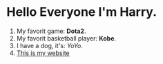 Hello Everyone I'm Harry.
=========================
1. My favorit game: **Dota2**.
2. My favorit basketball player: **Kobe**.
3. I have a dog, it's: *YoYo*.
4. [This is my website](https://harrydhw.github.io/home/)
